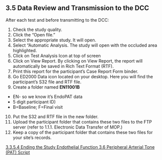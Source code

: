 ## 3.5 Data Review and Transmission to the DCC

After each test and before transmitting to the DCC:

1. Check the study quality.
2. Click the “Open file.”
3. Select the appropriate study. It will open.
4. Select “Automatic Analysis. The study will open with the occluded area highlighted.
5. Click on Test Analysis Icon at top of screen
6. Click on View Report.  By clicking on View Report, the report will automatically be saved in Rich Text Format (RTF).
7. Print this report for the participant’s Case Report Form binder.
8. Go ED2000 Data icon located on your desktop.  Here  you will find the participant’s S32 file and RTF file.
9. Create a folder named **EN11001B**
  * EN- so we know it’s EndoPAT data
  * 5 digit participant ID)
  * B=Baseline; F=Final visit
10. Put the S32 and RTF file in the new folder.
11. Upload the participant folder that contains these two files to the FTP server (refer to 1.1.1. Electronic Data Transfer of MOP.)
12. Keep a copy of the participant folder that contains these two files for your site’s records.

<div class="center">
<div class="btn-group">
  <a href=":pages_path:/manuals/endothelial-function/3-03-05-04-ending-the-study.md" class="btn btn-default">
    <span class="glyphicon glyphicon-chevron-left"></span>
    3.3.5.4 Ending the Study
  </a>

  <a href=":pages_path:/manuals/endothelial-function" class="btn btn-default">
    <span class="glyphicon glyphicon-chevron-up"></span>
    Endothelial Function
  </a>

  <a href=":pages_path:/manuals/endothelial-function/3-06-pat-script.md" class="btn btn-success">
    3.6 Peripheral Arterial Tone (PAT) Script
    <span class="glyphicon glyphicon-chevron-right"></span>
  </a>
</div>
</div>
